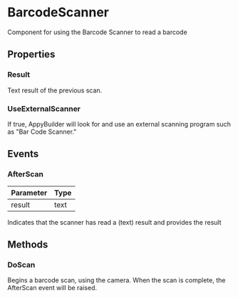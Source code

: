 # BarcodeScanner

Component for using the Barcode Scanner to read a barcode

## Properties

### Result

Text result of the previous scan.

### UseExternalScanner

If true, AppyBuilder will look for and use an external scanning program such as "Bar Code Scanner."

## Events

### AfterScan

| Parameter | Type |
| :--- | :--- |
| result | text |

Indicates that the scanner has read a \(text\) result and provides the result

## Methods

### DoScan

Begins a barcode scan, using the camera. When the scan is complete, the AfterScan event will be raised.

